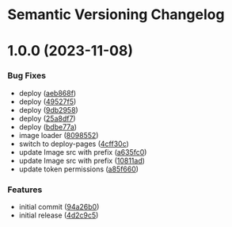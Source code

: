 # Semantic Versioning Changelog

# 1.0.0 (2023-11-08)


### Bug Fixes

* deploy ([aeb868f](https://github.com/TsonasIoannis/next-boilerplate/commit/aeb868f545df572d3549f08126901c7b6b566bff))
* deploy ([49527f5](https://github.com/TsonasIoannis/next-boilerplate/commit/49527f582ceab3c3a175efb1dc23ec315208e629))
* deploy ([9db2958](https://github.com/TsonasIoannis/next-boilerplate/commit/9db29586be1a71a6c581b39cd9c2cc8f57772ab7))
* deploy ([25a8df7](https://github.com/TsonasIoannis/next-boilerplate/commit/25a8df7995aa8e226f55702aaf86d4802040213d))
* deploy ([bdbe77a](https://github.com/TsonasIoannis/next-boilerplate/commit/bdbe77aae31c14f3c1c334703881ba36c4f89704))
* image loader ([8098552](https://github.com/TsonasIoannis/next-boilerplate/commit/80985520727a270cba36a01ce68718d56b34c6c6))
* switch to deploy-pages ([4cff30c](https://github.com/TsonasIoannis/next-boilerplate/commit/4cff30c0efb6196975ab9ecb9b4969cb3e756211))
* update Image src with prefix ([a635fc0](https://github.com/TsonasIoannis/next-boilerplate/commit/a635fc0a3e7851ee89fd498059a8fef910f9357e))
* update Image src with prefix ([10811ad](https://github.com/TsonasIoannis/next-boilerplate/commit/10811adf79ffda81733c19f2219aca73d2fb95ac))
* update token permissions ([a85f660](https://github.com/TsonasIoannis/next-boilerplate/commit/a85f66010b4b35ea11bdaf3e3f055bcca27d2ccd))


### Features

* initial commit ([94a26b0](https://github.com/TsonasIoannis/next-boilerplate/commit/94a26b074a2dc0ce62dceca70dca12abe6782765))
* initial release ([4d2c9c5](https://github.com/TsonasIoannis/next-boilerplate/commit/4d2c9c59143c586cf931dca82b70119b7bfc6e37))
